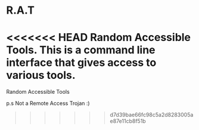 # R.A.T
<<<<<<< HEAD
Random Accessible Tools. This is a command line interface that gives access to various tools. 
=======
Random Accessible Tools 

p.s Not a Remote Access Trojan :)
>>>>>>> d7d39bae66fc98c5a2d8283005ae87e11cb8f51b
